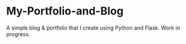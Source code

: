# My-Portfolio-and-Blog
A simple blog &amp; portfolio that I create using Python and Flask. Work in progress.
